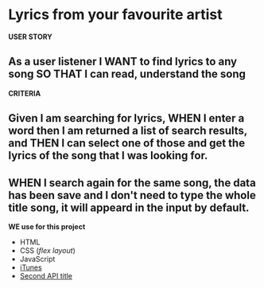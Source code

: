 # Lyrics from your favourite artist

**USER STORY**

## As a user listener I WANT to find lyrics to any song SO THAT I can read, understand the song

**CRITERIA**

## Given I am searching for lyrics, WHEN I enter a word then I am returned a list of search results, and THEN  I can select one of those and get the lyrics of the song that I was looking for.

## WHEN I search again for the same song, the data has been save and I don't need to type the whole title song, it will appeard in the input by default.

__WE use for this project__

- HTML
- CSS (*flex layout*)
- JavaScript
- [iTunes]("https://affiliate.itunes.apple.com/resources/documentation/itunes-store-web-service-search-api/")
- [Second API title](https...)






